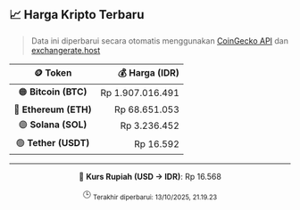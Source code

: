 

<!-- HARGA_KRIPTO -->
## 📈 Harga Kripto Terbaru

> Data ini diperbarui secara otomatis menggunakan [CoinGecko API](https://www.coingecko.com/) dan [exchangerate.host](https://exchangerate.host/)

<div align="center">

| 🪙 Token | 💰 Harga (IDR) |
|:------:|---------------:|
| 🟠 **Bitcoin (BTC)**   | Rp 1.907.016.491 |
| 🔵 **Ethereum (ETH)**  | Rp 68.651.053 |
| 🟣 **Solana (SOL)**    | Rp 3.236.452 |
| 🟢 **Tether (USDT)**   | Rp 16.592 |

---

💱 **Kurs Rupiah (USD → IDR)**: Rp 16.568

🕒 <sub>Terakhir diperbarui: 13/10/2025, 21.19.23</sub>

</div>
<!-- /HARGA_KRIPTO -->